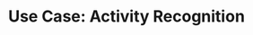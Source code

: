 ---
weight: 40
title: "Use Case: Activity Recognition"
layout: bundle

aliases:
  - /predictive-analytics/activity-recognition
---